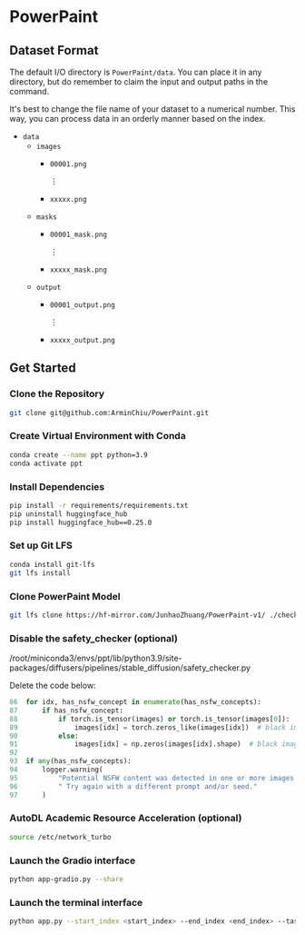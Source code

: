 # PowerPaint

## Dataset Format
The default I/O directory is `PowerPaint/data`.
You can place it in any directory, but do remember to claim the input and output paths in the command.

It's best to change the file name of your dataset to a numerical number.
This way, you can process data in an orderly manner based on the index.

- `data`
    - `images`
        - `00001.png`
        
            ⋮
        - `xxxxx.png`
    - `masks`
        - `00001_mask.png`
        
            ⋮
        - `xxxxx_mask.png`
    - `output`
        - `00001_output.png`
        
            ⋮
        - `xxxxx_output.png`

## Get Started

### Clone the Repository
```bash
git clone git@github.com:ArminChiu/PowerPaint.git
```

### Create Virtual Environment with Conda
```bash
conda create --name ppt python=3.9
conda activate ppt
```

### Install Dependencies
```bash
pip install -r requirements/requirements.txt
pip uninstall huggingface_hub
pip install huggingface_hub==0.25.0
```

### Set up Git LFS
```bash
conda install git-lfs
git lfs install
```

### Clone PowerPaint Model
```bash
git lfs clone https://hf-mirror.com/JunhaoZhuang/PowerPaint-v1/ ./checkpoints/ppt-v1
```

### Disable the safety_checker (optional)
/root/miniconda3/envs/ppt/lib/python3.9/site-packages/diffusers/pipelines/stable_diffusion/safety_checker.py

Delete the code below:

```py
86  for idx, has_nsfw_concept in enumerate(has_nsfw_concepts):
87      if has_nsfw_concept:
88          if torch.is_tensor(images) or torch.is_tensor(images[0]):
89              images[idx] = torch.zeros_like(images[idx])  # black image
90          else:
91              images[idx] = np.zeros(images[idx].shape)  # black image
92  
93  if any(has_nsfw_concepts):
94      logger.warning(
95          "Potential NSFW content was detected in one or more images. A black image will be returned instead."
96          " Try again with a different prompt and/or seed."
97      )
```

### AutoDL Academic Resource Acceleration (optional)
```bash
source /etc/network_turbo
```

### Launch the Gradio interface
```bash
python app-gradio.py --share
```

### Launch the terminal interface
```bash
python app.py --start_index <start_index> --end_index <end_index> --task object-removal
```